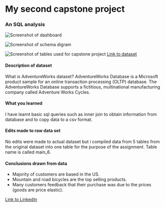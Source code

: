 # My second capstone project

### An SQL analysis


![Screenshot of dashboard](https://user-images.githubusercontent.com/123168272/224299925-b5bc4423-daec-413d-a62c-f9aff6f05d29.png)

![Screenshot of schema digram](https://user-images.githubusercontent.com/123168272/224294224-0600a82b-d24a-4ec8-a342-dc997d25ecd2.png)

![Screenshot of tables used for capstone project](https://user-images.githubusercontent.com/123168272/224294977-8ecf10f5-c9f3-4665-bc46-6aef720d42d4.png)
[Link to dataset](https://github.com/lorint/AdventureWorks-for-Postgres)

#### Description of dataset

What is AdventureWorks dataset? AdventureWorks Database is a Microsoft product sample for an online transaction processing (OLTP) database. 
The AdventureWorks Database supports a fictitious, multinational manufacturing company called Adventure Works Cycles.

#### What you learned

I have learnt basic sql queries such as inner join to obtain information from database and to copy data to a csv format.

#### Edits made to raw data set

No edits were made to actual dataset but i compiled data from 5 tables from the original dataset into one table for the purpose of the assignment. Table name is called main_6.

#### Conclusions drawn from data
- Majority of customers are based in the US.
- Mountain and road bicycles are the top selling products.
- Many customers feedback that their purchase was due to the prices (goods are price elastic).

[Link to LinkedIn](https://www.linkedin.com/in/jeremy-tay-116124139/)
